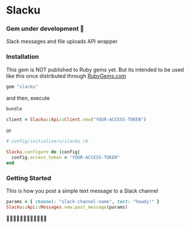 # Slacku

### Gem under development 🚧

Slack messages and file uploads API wrapper

### Installation

This gem is NOT published to Ruby gems yet. But its intended to be used like this once distributed through [RubyGems.com](rubygems.com)

```ruby
gem "slacku"
```

and then, execute

```bash
bundle
```

```ruby
client = Slacku::Api::Client.new("YOUR-ACCESS-TOKEN")
```

or

```ruby
# config/initializers/slacku.rb

Slacku.configure do |config|
  config.access_token = "YOUR-ACCESS-TOKEN"
end
```

### Getting Started

This is how you post a simple text message to a Slack channel

```ruby
params = { channel: "slack-channel-name", text: "howdy!" }
Slacku::Api::Messages.new.post_message(params)
```

🚧🚧🚧👷🏾‍♂️👷🏾‍♂️👷🏾‍♂️
